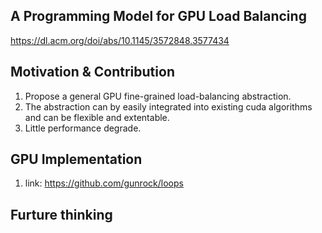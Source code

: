 ## A Programming Model for GPU Load Balancing
https://dl.acm.org/doi/abs/10.1145/3572848.3577434

## Motivation & Contribution
1. Propose a general GPU fine-grained load-balancing abstraction.
2. The abstraction can by easily integrated into existing cuda algorithms and can be flexible and extentable. 
3. Little performance degrade.

## GPU Implementation
1. link: https://github.com/gunrock/loops


## Furture thinking
